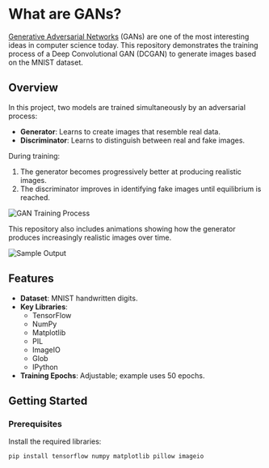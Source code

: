 # What are GANs?

[Generative Adversarial Networks](https://arxiv.org/abs/1406.2661) (GANs) are one of the most interesting ideas in computer science today. This repository demonstrates the training process of a Deep Convolutional GAN (DCGAN) to generate images based on the MNIST dataset.

## Overview

In this project, two models are trained simultaneously by an adversarial process:  
- **Generator**: Learns to create images that resemble real data.  
- **Discriminator**: Learns to distinguish between real and fake images.

During training:
1. The generator becomes progressively better at producing realistic images.
2. The discriminator improves in identifying fake images until equilibrium is reached.

![GAN Training Process](https://github.com/tensorflow/docs/blob/master/site/en/tutorials/generative/images/gan2.png?raw=1)

This repository also includes animations showing how the generator produces increasingly realistic images over time.

![Sample Output](https://tensorflow.org/images/gan/dcgan.gif)

## Features

- **Dataset**: MNIST handwritten digits.
- **Key Libraries**: 
  - TensorFlow
  - NumPy
  - Matplotlib
  - PIL
  - ImageIO
  - Glob
  - IPython
- **Training Epochs**: Adjustable; example uses 50 epochs.

## Getting Started

### Prerequisites

Install the required libraries:

```bash
pip install tensorflow numpy matplotlib pillow imageio
